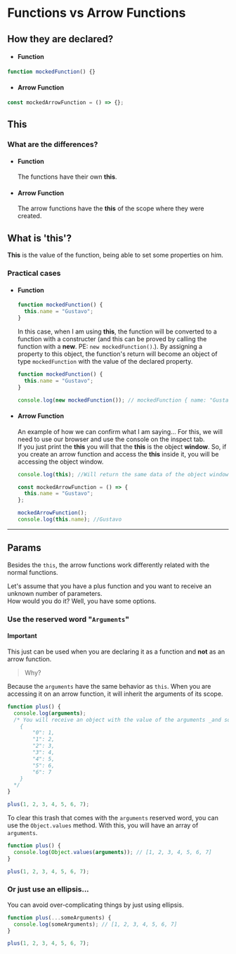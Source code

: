 # Functions vs Arrow Functions

## How they are declared?

- #### Function

```javascript
function mockedFunction() {}
```

- #### Arrow Function

```javascript
const mockedArrowFunction = () => {};
```

## This

### What are the differences?

- #### Function

  The functions have their own **this**.

- #### Arrow Function
  The arrow functions have the **this** of the scope where they were created.

## What is 'this'?

**This** is the value of the function, being able to set some properties on him.

### Practical cases

- #### Function

  ```javascript
  function mockedFunction() {
    this.name = "Gustavo";
  }
  ```

  In this case, when I am using **this**, the function will be converted to a function with a constructer (and this can be proved by calling the function with a **new**. PE: `new mockedFunction()`.).
  By assigning a property to this object, the function's return will become an object of type `mockedFunction` with the value of the declared property.

  ```javascript
  function mockedFunction() {
    this.name = "Gustavo";
  }

  console.log(new mockedFunction()); // mockedFunction { name: "Gustavo" }
  ```

- #### Arrow Function

  An example of how we can confirm what I am saying... For this, we will need to use our browser and use the console on the inspect tab.  
  If you just print the **this** you will that the **this** is the object **window**. So, if you create an arrow function and access the **this** inside it, you will be accessing the object window.

  ```javascript
  console.log(this); //Will return the same data of the object window.

  const mockedArrowFunction = () => {
    this.name = "Gustavo";
  };

  mockedArrowFunction();
  console.log(this.name); //Gustavo
  ```

---

## Params

Besides the `this`, the arrow functions work differently related with the normal functions.

Let's assume that you have a plus function and you want to receive an unknown number of parameters.  
How would you do it? Well, you have some options.

### Use the reserved word "`Arguments`"

#### Important

This just can be used when you are declaring it as a function and **not** as an arrow function.

> Why?

Because the `arguments` have the same behavior as `this`. When you are accessing it on an arrow function, it will inherit the arguments of its scope.

```javascript
function plus() {
  console.log(arguments);
  /* You will receive an object with the value of the arguments _and some trash_
    {
        "0": 1,
        "1": 2,
        "2": 3,
        "3": 4,
        "4": 5,
        "5": 6,
        "6": 7
    } 
  */
}

plus(1, 2, 3, 4, 5, 6, 7);
```

To clear this trash that comes with the `arguments` reserved word, you can use the `Object.values` method. With this, you will have an array of `arguments`.

```javascript
function plus() {
  console.log(Object.values(arguments)); // [1, 2, 3, 4, 5, 6, 7]
}

plus(1, 2, 3, 4, 5, 6, 7);
```

### Or just use an ellipsis...

You can avoid over-complicating things by just using ellipsis.

```javascript
function plus(...someArguments) {
  console.log(someArguments); // [1, 2, 3, 4, 5, 6, 7]
}

plus(1, 2, 3, 4, 5, 6, 7);
```
